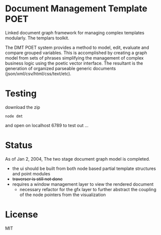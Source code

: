 Document Management Template POET
===
Linked document graph framework for managing complex templates modularly.  The templars toolkit.

The DMT POET system provides a method to model, edit, evaluate and compare grouped variables. This is accomplished by creating a graph model from sets of phrases simplifying the management of complex business logic using the poetic vector interface. The resultant is the generation of organized parseable generic documents (json/xml/csv/html/css/text/etc).

Testing
===
download the zip
```
node dmt 
```
and open on localhost 6789 to test out ... 

Status
===

As of Jan 2, 2004, The two stage document graph model is completed.  

- the ui should be built from both node based partial template structures and point modules
- ~~traverser is still not done~~
- requires a window management layer to view the rendered document
  - necessary refactor for the gfx layer to further abstract the coupling of the node pointers from the visualization
  
License
===
MIT




